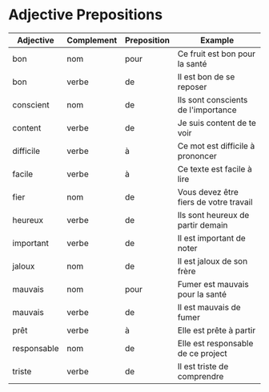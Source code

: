 # Adjective Prepositions

| Adjective | Complement | Preposition | Example |
| --- | --- | --- | --- |
| bon | nom | pour | Ce fruit est bon pour la santé |
| bon | verbe | de | Il est bon de se reposer |
| conscient | nom | de | Ils sont conscients de l'importance |
| content | verbe | de | Je suis content de te voir |
| difficile | verbe | à | Ce mot est difficile à prononcer |
| facile | verbe | à | Ce texte est facile à lire |
| fier | nom | de | Vous devez être fiers de votre travail |
| heureux | verbe | de | Ils sont heureux de partir demain |
| important | verbe | de | Il est important de noter |
| jaloux | nom | de | Il est jaloux de son frère |
| mauvais | nom | pour | Fumer est mauvais pour la santé |
| mauvais | verbe | de | Il est mauvais de fumer |
| prêt | verbe | à | Elle est prête à partir |
| responsable | nom | de | Elle est responsable de ce project |
| triste | verbe | de | Il est triste de comprendre |